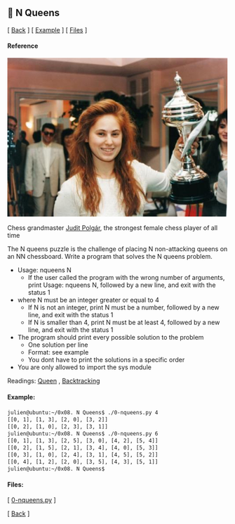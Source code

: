 ## :memo: N Queens
\[ [Back](../../..#readme) \]
\[ [Example](#Example) \]
\[ [Files](#Files) \]

#### Reference

![assets/judit.jpg](assets/judit.jpg)

Chess grandmaster [Judit Polgár](https://intranet.hbtn.io/rltoken/0Ouy8puhIfB2Gs-hEdrTog),
the strongest female chess player of all time

The N queens puzzle is the challenge of placing N non-attacking queens on an NN
chessboard. Write a program that solves the N queens problem.

- Usage: nqueens N
  - If the user called the program with the wrong number of arguments, print
Usage: nqueens N, followed by a new line, and exit with the status 1
- where N must be an integer greater or equal to 4
  - If N is not an integer, print N must be a number, followed by a new line,
and exit with the status 1
  - If N is smaller than 4, print N must be at least 4, followed by a new line,
and exit with the status 1
- The program should print every possible solution to the problem
  - One solution per line
  - Format: see example
  - You dont have to print the solutions in a specific order
- You are only allowed to import the sys module

Readings: 
[Queen](https://intranet.hbtn.io/rltoken/_rg2bCY0J4E07MTf4EwU4A)
,
[Backtracking](https://intranet.hbtn.io/rltoken/3Icw34XTucOlvNS0SYysOw)

#### Example:
```
julien@ubuntu:~/0x08. N Queens$ ./0-nqueens.py 4
[[0, 1], [1, 3], [2, 0], [3, 2]]
[[0, 2], [1, 0], [2, 3], [3, 1]]
julien@ubuntu:~/0x08. N Queens$ ./0-nqueens.py 6
[[0, 1], [1, 3], [2, 5], [3, 0], [4, 2], [5, 4]]
[[0, 2], [1, 5], [2, 1], [3, 4], [4, 0], [5, 3]]
[[0, 3], [1, 0], [2, 4], [3, 1], [4, 5], [5, 2]]
[[0, 4], [1, 2], [2, 0], [3, 5], [4, 3], [5, 1]]
julien@ubuntu:~/0x08. N Queens$ 
```

#### Files:
\[ [0-nqueens.py](0-nqueens.py) \]


\[ [Back](../../..#readme) \]
